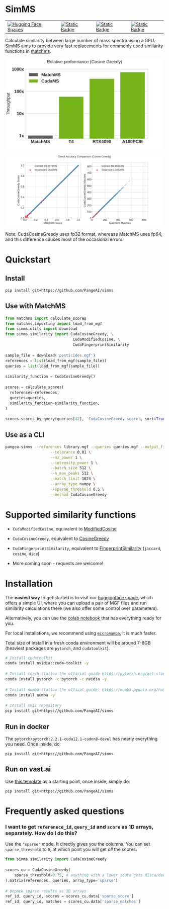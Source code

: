 
# SimMS

<table>
<tr>
  <td>
    <a href="https://huggingface.co/spaces/TornikeO/simms" rel="nofollow"><img src="https://camo.githubusercontent.com/5762a687b24495afb299c2c0bc68674a2a7dfca9bda6ee444b9da7617d4223a6/68747470733a2f2f696d672e736869656c64732e696f2f62616467652f25463025394625413425393725323048756767696e67253230466163652d5370616365732d626c7565" alt="Hugging Face Spaces" data-canonical-src="https://img.shields.io/badge/%F0%9F%A4%97%20Hugging%20Face-Spaces-blue" style="max-width: 100%;"></a>
  </td>
  <td>
    <a target="_blank" href="https://colab.research.google.com/drive/19ckW7B3_psV2aB6bUCe52mRIru3rdYJQ?usp=sharing">
      <img alt="Static Badge" src="https://img.shields.io/badge/colab-quickstart-blue?logo=googlecolab">
    </a>
  </td>
  <td>
    <a target="_blank" href="https://colab.research.google.com/github/PangeAI/simms/blob/main/notebooks/samples/upload_your_own_mgf.ipynb">
      <img alt="Static Badge" src="https://img.shields.io/badge/colab-upload_your_mgf-blue?logo=googlecolab">
    </a>
  </td>
  <td>
    <a target="_blank" href="https://colab.research.google.com/github/PangeAI/simms/blob/main/notebooks/accuracy/accuracy_vs_match_limit.ipynb">
      <img alt="Static Badge" src="https://img.shields.io/badge/colab-comparison_with_matchms-blue?logo=googlecolab">
    </a>
  </td>
</tr>
</table>

Calculate similarity between large number of mass spectra using a GPU. SimMS aims to provide very fast replacements for commonly used similarity functions in [matchms](https://github.com/matchms/matchms/).

<div style='text-align:center'>
  
  ![img](./assets/perf_speedup.svg)
  
</div>

![alt text](assets/accuracy.png)

Note: CudaCosineGreedy uses fp32 format, wherease MatchMS uses fp64, and this difference causes most of the occasional errors.

# Quickstart

## Install
```bash
pip install git+https://github.com/PangeAI/simms
```

## Use with MatchMS

```py
from matchms import calculate_scores
from matchms.importing import load_from_mgf
from simms.utils import download
from simms.similarity import CudaCosineGreedy, \
                              CudaModifiedCosine, \
                              CudaFingerprintSimilarity

sample_file = download('pesticides.mgf')
references = list(load_from_mgf(sample_file))
queries = list(load_from_mgf(sample_file))

similarity_function = CudaCosineGreedy()

scores = calculate_scores( 
  references=references,
  queries=queries,
  similarity_function=similarity_function, 
)

scores.scores_by_query(queries[42], 'CudaCosineGreedy_score', sort=True)
```

## Use as a CLI

```sh
pangea-simms --references library.mgf --queries queries.mgf --output_file scores.pickle \
                    --tolerance 0.01 \
                    --mz_power 1 \
                    --intensity_power 1 \
                    --batch_size 512 \
                    --n_max_peaks 512 \
                    --match_limit 1024 \
                    --array_type numpy \
                    --sparse_threshold 0.5 \
                    --method CudaCosineGreedy
```

# Supported similarity functions

- `CudaModifiedCosine`, equivalent to [ModifiedCosine](https://matchms.readthedocs.io/en/latest/api/matchms.similarity.ModifiedCosine.html)
- `CudaCosineGreedy`, equivalent to [CosineGreedy](https://matchms.readthedocs.io/en/latest/_modules/matchms/similarity/CosineGreedy.html)
- `CudaFingerprintSimilarity`, equivalent to [FingerprintSimilarity](https://matchms.readthedocs.io/en/latest/_modules/matchms/similarity/FingerprintSimilarity.html) (`jaccard`, `cosine`, `dice`)

- More coming soon - requests are welcome!


# Installation
The **easiest way** to get started is to visit our [huggingface space](https://huggingface.co/spaces/TornikeO/simms), which offers a simple UI, where you can upload a pair of MGF files and run similarity calculations there (we also offer some control over parameters). 

Alternatively, you can use the <a target="_blank" href="https://colab.research.google.com/github/PangeAI/simms/blob/main/notebooks/samples/colab_tutorial_pesticide.ipynb">colab notebook
</a>  that has everything ready for you.

For local installations, we recommend using [`micromamba`](https://mamba.readthedocs.io/en/latest/installation/micromamba-installation.html), it is much faster. 

Total size of install in a fresh conda environment will be around 7-8GB (heaviest packages are `pytorch`, and `cudatoolkit`).

```bash
# Install cudatoolkit
conda install nvidia::cuda-toolkit -y

# Install torch (follow the official guide https://pytorch.org/get-started/locally/#start-locally)
conda install pytorch -c pytorch -c nvidia -y

# Install numba (follow the offical guide: https://numba.pydata.org/numba-doc/latest/user/installing.html#installing-using-conda-on-x86-x86-64-power-platforms)
conda install numba -y

# Install this repository
pip install git+https://github.com/PangeAI/simms
```

## Run in docker

The `pytorch/pytorch:2.2.1-cuda12.1-cudnn8-devel` has nearly everything you need. Once inside, do:

```
pip install git+https://github.com/PangeAI/simms
```

## Run on vast.ai

Use [this template](https://cloud.vast.ai/?ref_id=51575&template_id=f45f6048db515291bda978a34e908d09) as a starting point, once inside, simply do:

```
pip install git+https://github.com/PangeAI/simms
```
# Frequently asked questions

### I want to get `referenece_id`, `query_id` and `score` as 1D arrays, separately. How do I do this?

Use the `"sparse"` mode. It directly gives you the columns. You can set `sparse_threshold` to `0`, at which point you will get *all* the scores.

```py
from simms.similarity import CudaCosineGreedy

scores_cu = CudaCosineGreedy(
    sparse_threshold=0.75, # anything with a lower score gets discarded
).matrix(references, queries, array_type='sparse')

# Unpack sparse results as 1D arrays
ref_id, query_id, scores = scores_cu.data['sparse_score']
ref_id, query_id, matches = scores_cu.data['sparse_matches']
```

